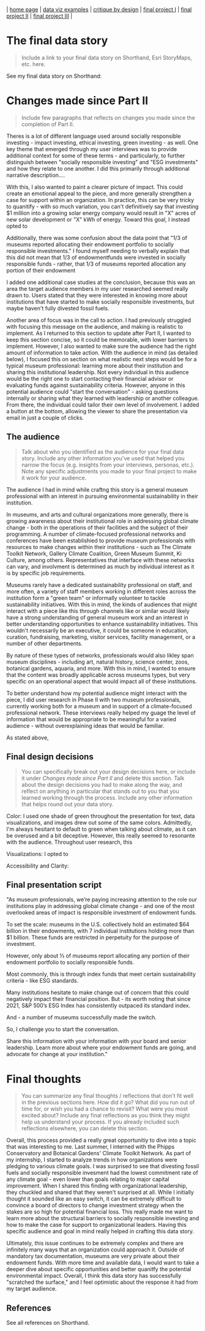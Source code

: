 | [home page](https://cmustudent.github.io/tswd-portfolio-templates/) | [data viz examples](dataviz-examples) | [critique by design](critique-by-design) | [final project I](final-project-part-one) | [final project II](final-project-part-two) | [final project III](final-project-part-three) |

# The final data story
> Include a link to your final data story on Shorthand, Esri StoryMaps, etc. here. 

See my final data story on Shorthand: 

# Changes made since Part II
> Include few paragraphs that reflects on changes you made since the completion of Part II. 

Theres is a lot of different language used around socially responsible investing - impact investing, ethical investing, green investing - as well. One key theme that emerged through my user interviews was to provide additional context for some of these terms - and particularly, to further distinguish between "socially responsible investing" and "ESG investments" and how they relate to one another. I did this primarily through additional narrative description....

With this, I also wanted to paint a clearer picture of impact. This could create an emotional appeal to the piece, and more generally strengthen a case for support within an organization. In practice, this can be very tricky to quanitify - with so much variation, you can't definitively say that investing $1 million into a growing solar energy company would result in "X" acres of new solar development or "X" kWh of energy. Toward this goal, I instead opted to 

Additionally, there was some confusion about the data point that "1/3 of museums reported allocating their endowment portfolio to socially responsible investments." I found myself needing to verbally explain that this did not mean that 1/3 of endowmentfunds were invested in socially responsible funds - rather, that 1/3 of museums reported allocation any portion of their endowment 

I added one  additional case studies at the conclusion, because this was an area the target audience members in my user researched seemed really drawn to. Users stated that they were interested in knowing more about institutions that have started to make socially responsible investments, but maybe haven't fully divested fossil fuels. 

Another area of focus was in the call to action. I had previously struggled with focusing this message on the audience, and making is realistic to implement. As I returned to this section to update after Part II, I wanted to keep this section concise, so it could be memorable, with lower barriers to implement. However, I also wanted to make sure the audience had the right amount of information to take action. With the audience in mind (as detailed below), I focused this on section on what realistic next steps would be for a typical museum professional: learning more about their institution and sharing this institutional leadership. Not every individual in this audience would be the right one to start contacting their financial advisor or evaluating funds against sustainability criteria. However, anyone in this potential audience could "start the conversation" - asking questions internally or sharing what they learned with leadership or another colleague. From there, the individual could tailor their own level of involvement.  I added a button at the bottom, allowing the viewer to share the presentation via email in just a couple of clicks. 

## The audience
> Talk about who you identified as the audience for your final data story.  Include any other information you've used that helped you narrow the focus (e.g. insights from your interviews, personas, etc.).  Note any specific adjustments you made to your final project to make it work for your audience.

The audience I had in mind while craftng this story is a general museum professional with an interest in pursuing environmental sustainability in their institution.

In museums, and arts and cultural organizations more generally, there is growing awareness about their institutional role in addressing global climate change - both in the operations of their facilities and the subject of their programming. A number of climate-focused professional networks and conferences have been establishied to provide museum professionals with resources to make changes within their institutions - such as The Climate Toolkit Network, Gallery Climate Coalition, Green Museum Summit, Ki Culture, among others. Representatives that interface with these networks can vary, and involvment is determined as much by individual interest as it is by specific job requirements.

Museums rarely have a dedicated sustainability professional on staff, and more often, a variety of staff members working in different roles across the institution form a "green team" or informally volunteer to tackle sustainability initiatives.  With this in mind, the kinds of audiences that might interact with a piece like this through channels like  or similar would likely have a strong understanding of general museum work and an interest in better understanding opportunities to enhance sustainability initiatives. This wouldn't necessarily be an executive, it could be someone in education, curation, fundraising, marketing, visitor services, facility management, or a number of other departments.

By nature of these types of networks, professionals would also likley span museum disciplines - including art, natural history, science center, zoos, botanical gardens, aquaria, and more. With this in mind, I wanted to ensure that the content was broadly applicable across museums types, but very specific on an operational aspect that would impact all of these institutions. 

To better understand how my potential audience might interact with the piece, I did user research in Phase II with two museum professionals, currently working both for a museum and in support of a climate-focused professional network. These interviews really helped my guage the level of information that would be appropriate to be meaningful for a varied audience - without overexplaining ideas that would be familiar. 

As stated above, 

## Final design decisions
> You can specifically break out your design decisions here, or include it under *Changes made since Part II* and delete this section. Talk about the design decisions you had to make along the way, and reflect on anything in particular that stands out to you that you learned working through the process.  Include any other information that helps round out your data story. 

Color: I used one shade of green throughout the presentation for text, data visualizations, and images drew out some of the same colors. Admittedly, I'm always hesitant to default to green when talking about climate, as it can be overused and a bit deceptive. However, this really seemed to resonante with the audience. Throughout user research, this 

Visualizations: I opted to 

Accessibility and Clarity: 

## Final presentation script

"As museum professionals, we’re paying increasing attention to the role our institutions play in addressing global climate change - and one of the most overlooked areas of impact is responsible investment of endowment funds. 

To set the scale: museums in the U.S. collectively hold an estimated $64 billion in their endowments, with 7 individual institutions holding more than $1 billion. These funds are restricted in perpetuity for the purpose of investment. 

However, only about ⅓ of museums report allocating any portion of their endowment portfolio to socially responsible funds.

Most commonly, this is through index funds that meet certain sustainability criteria - like ESG standards. 

Many institutions hesitate to make change out of concern that this could negatively impact their financial position. But - its worth noting that since 2021, S&P 500’s ESG Index has consistently outpaced its standard index. 

And - a number of museums successfully made the switch. 

So, I challenge you to start the conversation. 

Share this information with your information with your board and senior leadership. Learn more about where your endowment funds are going, and advocate for change at your institution."


# Final thoughts
> You can summarize any final thoughts / reflections that don't fit well in the previous sections here.  How did it go?  What did you run out of time for, or wish you had a chance to revisit?  What were you most excited about?  Include any final reflections as you think they might help us understand your process.  If you already included such reflections elsewhere, you can delete this section. 

Overall, this process provided a really great opportunitiy to dive into a topic that was interesting to me. Last summer, I interned with the Phipps Conservatory and Botanical Gardens' Climate Toolkit Network. As part of my internship, I started to analyze trends in how organizations were pledging to various climate goals. I was surprised to see that divesting fossil fuels and socially responsible invesment had the lowest commitment rate of any climate goal - even lower than goals relating to major capital improvement. When I shared this finding with organizational leadership, they chuckled and shared that they weren't surprised at all. While I initially thought it sounded like an easy switch, it can be extremely difficult to convince a board of directors to change investment strategy when the stakes are so high for potential financial loss. This really made me want to learn more about the structural barriers to socially responsible investing and how to make the case for support to organizational leaders. Having this specific audience and goal in mind really helped in crafting this data story.

Ultimately, this issue continues to be extremely complex and there are infinitely many ways that an organization could approach it. Outside of mandatory tax documentation, museums are very private about their endowment funds. With more time and available data, I would want to take a deeper dive about specific opportunities and better quanitfy the potential environmental impact. Overall, I think this data story has successfully "scratched the surface," and I feel optimistic about the response it had from my target audience. 


## References
See all references on Shorthand. 

